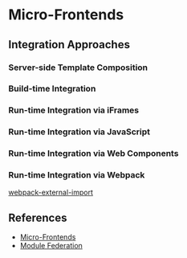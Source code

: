 # Micro-Frontends

## Integration Approaches

### Server-side Template Composition

### Build-time Integration

### Run-time Integration via iFrames

### Run-time Integration via JavaScript

### Run-time Integration via Web Components

### Run-time Integration via Webpack

[webpack-external-import](https://github.com/ScriptedAlchemy/webpack-external-import)

## References

- [Micro-Frontends](https://martinfowler.com/articles/micro-frontends.html)
- [Module Federation](https://webpack.js.org/concepts/module-federation/)
